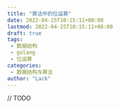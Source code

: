 ```yaml
---
title: "算法中的位运算"
date: 2022-04-25T10:15:11+08:00
lastmod: 2022-04-25T10:15:11+08:00
draft: true
tags: 
 - 数据结构
 - golang
 - 位运算
categories: 
 - 数据结构与算法
author: "Lack"
---
```


<!--more-->
// TODO